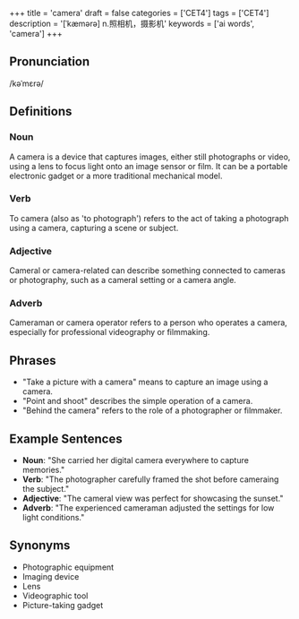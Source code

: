 +++
title = 'camera'
draft = false
categories = ['CET4']
tags = ['CET4']
description = '[ˈkæmərə] n.照相机，摄影机'
keywords = ['ai words', 'camera']
+++

## Pronunciation
/kəˈmɛrə/

## Definitions
### Noun
A camera is a device that captures images, either still photographs or video, using a lens to focus light onto an image sensor or film. It can be a portable electronic gadget or a more traditional mechanical model.

### Verb
To camera (also as 'to photograph') refers to the act of taking a photograph using a camera, capturing a scene or subject.

### Adjective
Cameral or camera-related can describe something connected to cameras or photography, such as a cameral setting or a camera angle.

### Adverb
Cameraman or camera operator refers to a person who operates a camera, especially for professional videography or filmmaking.

## Phrases
- "Take a picture with a camera" means to capture an image using a camera.
- "Point and shoot" describes the simple operation of a camera.
- "Behind the camera" refers to the role of a photographer or filmmaker.

## Example Sentences
- **Noun**: "She carried her digital camera everywhere to capture memories."
- **Verb**: "The photographer carefully framed the shot before cameraing the subject."
- **Adjective**: "The cameral view was perfect for showcasing the sunset."
- **Adverb**: "The experienced cameraman adjusted the settings for low light conditions."

## Synonyms
- Photographic equipment
- Imaging device
- Lens
- Videographic tool
- Picture-taking gadget
